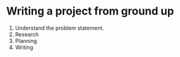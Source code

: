 # Writing a project from ground up

1. Understand the problem statement. 
2. Research
3. Planning 
4. Writing
